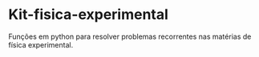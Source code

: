# Kit-fisica-experimental
Funções em python para resolver problemas recorrentes nas matérias de física experimental.
